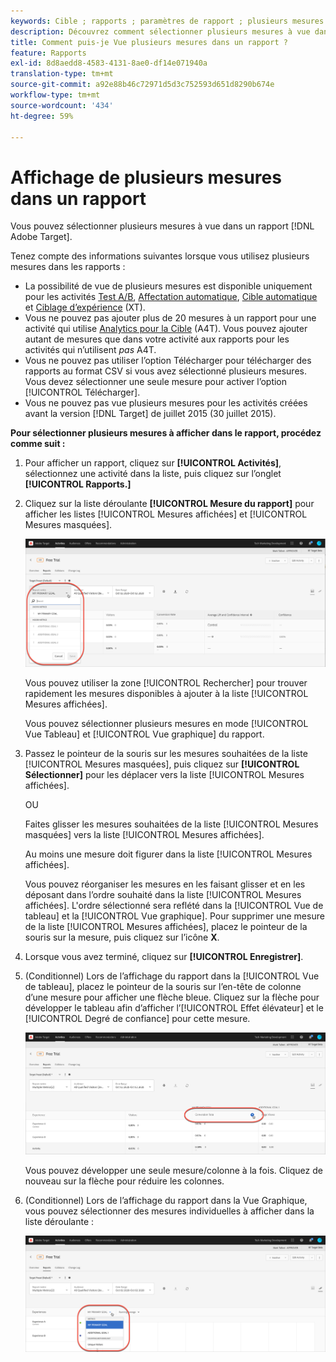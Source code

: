 ```yaml
---
keywords: Cible ; rapports ; paramètres de rapport ; plusieurs mesures ; mesures ; mesures affichées ; mesures masquées ; mesures masquées
description: Découvrez comment sélectionner plusieurs mesures à vue dans un rapport à l’aide de Adobe Target.
title: Comment puis-je Vue plusieurs mesures dans un rapport ?
feature: Rapports
exl-id: 8d8aedd8-4583-4131-8ae0-df14e071940a
translation-type: tm+mt
source-git-commit: a92e88b46c72971d5d3c752593d651d8290b674e
workflow-type: tm+mt
source-wordcount: '434'
ht-degree: 59%

---
```


# Affichage de plusieurs mesures dans un rapport

Vous pouvez sélectionner plusieurs mesures à vue dans un rapport [!DNL Adobe Target].

Tenez compte des informations suivantes lorsque vous utilisez plusieurs mesures dans les rapports :

* La possibilité de vue de plusieurs mesures est disponible uniquement pour les activités [Test A/B](/help/c-activities/t-test-ab/test-ab.md), [Affectation automatique](/help/c-activities/automated-traffic-allocation/automated-traffic-allocation.md), [Cible automatique](/help/c-activities/auto-target/auto-target-to-optimize.md) et [Ciblage d’expérience](/help/c-activities/t-experience-target/experience-target.md) (XT).
* Vous ne pouvez pas ajouter plus de 20 mesures à un rapport pour une activité qui utilise [Analytics pour la Cible](/help/c-integrating-target-with-mac/a4t/a4t.md) (A4T). Vous pouvez ajouter autant de mesures que dans votre activité aux rapports pour les activités qui n’utilisent *pas* A4T.
* Vous ne pouvez pas utiliser l’option [](/help/c-reports/downloading-data-in-csv-file.md)Télécharger pour télécharger des rapports au format CSV si vous avez sélectionné plusieurs mesures. Vous devez sélectionner une seule mesure pour activer l’option [!UICONTROL Télécharger].
* Vous ne pouvez pas vue plusieurs mesures pour les activités créées avant la version [!DNL Target] de juillet 2015 (30 juillet 2015).

**Pour sélectionner plusieurs mesures à afficher dans le rapport, procédez comme suit :**

1. Pour afficher un rapport, cliquez sur **[!UICONTROL Activités]**, sélectionnez une activité dans la liste, puis cliquez sur l’onglet **[!UICONTROL Rapports.]**
1. Cliquez sur la liste déroulante **[!UICONTROL Mesure du rapport]** pour afficher les listes [!UICONTROL Mesures affichées] et [!UICONTROL Mesures masquées].

   ![](assets/multiple_metrics.png)

   Vous pouvez utiliser la zone [!UICONTROL Rechercher] pour trouver rapidement les mesures disponibles à ajouter à la liste [!UICONTROL Mesures affichées].

   Vous pouvez sélectionner plusieurs mesures en mode [!UICONTROL Vue Tableau] et [!UICONTROL Vue graphique] du rapport.

1. Passez le pointeur de la souris sur les mesures souhaitées de la liste [!UICONTROL Mesures masquées], puis cliquez sur **[!UICONTROL Sélectionner]** pour les déplacer vers la liste [!UICONTROL Mesures affichées].

   OU

   Faites glisser les mesures souhaitées de la liste [!UICONTROL Mesures masquées] vers la liste [!UICONTROL Mesures affichées].

   Au moins une mesure doit figurer dans la liste [!UICONTROL Mesures affichées].

   Vous pouvez réorganiser les mesures en les faisant glisser et en les déposant dans l’ordre souhaité dans la liste [!UICONTROL Mesures affichées]. L&#39;ordre sélectionné sera reflété dans la [!UICONTROL Vue de tableau] et la [!UICONTROL Vue graphique]. Pour supprimer une mesure de la liste [!UICONTROL Mesures affichées], placez le pointeur de la souris sur la mesure, puis cliquez sur l’icône **X**.

1. Lorsque vous avez terminé, cliquez sur **[!UICONTROL Enregistrer]**.
1. (Conditionnel) Lors de l’affichage du rapport dans la [!UICONTROL Vue de tableau], placez le pointeur de la souris sur l’en-tête de colonne d’une mesure pour afficher une flèche bleue. Cliquez sur la flèche pour développer le tableau afin d’afficher l’[!UICONTROL Effet élévateur] et le [!UICONTROL Degré de confiance] pour cette mesure.

   ![](assets/multiple_metrics_table.png)

   Vous pouvez développer une seule mesure/colonne à la fois. Cliquez de nouveau sur la flèche pour réduire les colonnes.

1. (Conditionnel) Lors de l’affichage du rapport dans la Vue Graphique, vous pouvez sélectionner des mesures individuelles à afficher dans la liste déroulante :

   ![](assets/multiple_metrics_graph.png)
